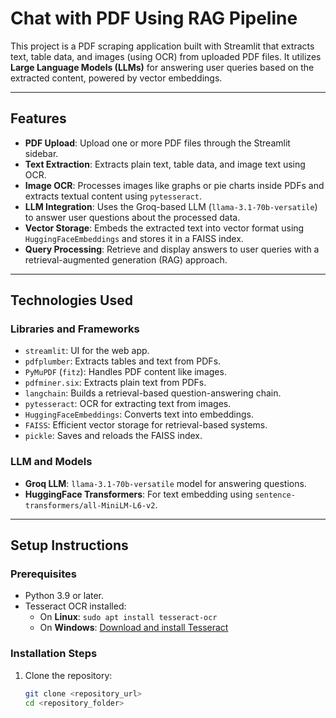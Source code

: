 # Chat with PDF Using RAG Pipeline

This project is a PDF scraping application built with Streamlit that extracts text, table data, and images (using OCR) from uploaded PDF files. It utilizes **Large Language Models (LLMs)** for answering user queries based on the extracted content, powered by vector embeddings.

---

## Features

- **PDF Upload**: Upload one or more PDF files through the Streamlit sidebar.
- **Text Extraction**: Extracts plain text, table data, and image text using OCR.
- **Image OCR**: Processes images like graphs or pie charts inside PDFs and extracts textual content using `pytesseract`.
- **LLM Integration**: Uses the Groq-based LLM (`llama-3.1-70b-versatile`) to answer user questions about the processed data.
- **Vector Storage**: Embeds the extracted text into vector format using `HuggingFaceEmbeddings` and stores it in a FAISS index.
- **Query Processing**: Retrieve and display answers to user queries with a retrieval-augmented generation (RAG) approach.

---

## Technologies Used

### Libraries and Frameworks
- `streamlit`: UI for the web app.
- `pdfplumber`: Extracts tables and text from PDFs.
- `PyMuPDF` (`fitz`): Handles PDF content like images.
- `pdfminer.six`: Extracts plain text from PDFs.
- `langchain`: Builds a retrieval-based question-answering chain.
- `pytesseract`: OCR for extracting text from images.
- `HuggingFaceEmbeddings`: Converts text into embeddings.
- `FAISS`: Efficient vector storage for retrieval-based systems.
- `pickle`: Saves and reloads the FAISS index.

### LLM and Models
- **Groq LLM**: `llama-3.1-70b-versatile` model for answering questions.
- **HuggingFace Transformers**: For text embedding using `sentence-transformers/all-MiniLM-L6-v2`.

---

## Setup Instructions

### Prerequisites
- Python 3.9 or later.
- Tesseract OCR installed:
  - On **Linux**: `sudo apt install tesseract-ocr`
  - On **Windows**: [Download and install Tesseract](https://github.com/tesseract-ocr/tesseract)

### Installation Steps

1. Clone the repository:
   ```bash
   git clone <repository_url>
   cd <repository_folder>
